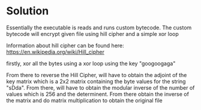 # Solution

Essentially the executable is reads and runs custom bytecode. The custom bytecode will encrypt given file using hill cipher and a simple xor loop

Information about hill cipher can be found here:
https://en.wikipedia.org/wiki/Hill_cipher

firstly, xor all the bytes using a xor loop using the key "googoogaga"

From there to reverse the Hill Cipher, will have to obtain the adjoint of the key matrix which is a 2x2 matrix containing the byte values for the string "sDda". From there, will have to obtain the modular inverse of the number of values  which is 256 and the determinent. From there obtain the inverse of the matrix and do matrix multiplication to obtain the original file 
